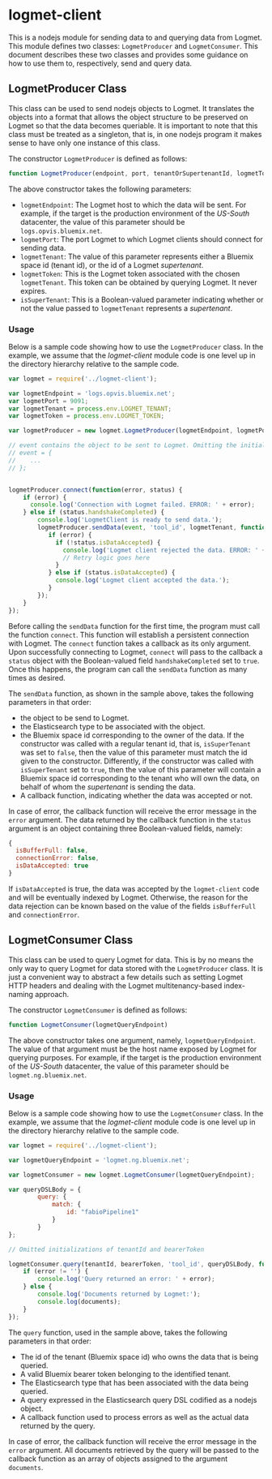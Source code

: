

# logmet-client

This is a nodejs module for sending data to and querying data from Logmet. This module defines two classes: `LogmetProducer` and `LogmetConsumer`. This document describes these two classes and provides some guidance on how to use them to, respectively, send and query data.


## LogmetProducer Class

This class can be used to send nodejs objects to Logmet. It translates the objects into a format that allows the object structure to be preserved on Logmet so that the data becomes queriable. It is important to note that this class must be treated as a singleton, that is, in one nodejs program it makes sense to have only one instance of this class.

The constructor `LogmetProducer` is defined as follows:

```javascript
function LogmetProducer(endpoint, port, tenantOrSupertenantId, logmetToken, isSuperTenant)
```

The above constructor takes the  following parameters:

* `logmetEndpoint`: The Logmet host to which the data will be sent. For example, if the target is the production environment of the _US-South_ datacenter, the value of this parameter should be `logs.opvis.bluemix.net`.
* `logmetPort`: The port Logmet to which Logmet clients should connect for sending data.
* `logmetTenant`: The value of this parameter represents either a Bluemix space id (tenant id), or the id of a Logmet _supertenant_.
* `logmetToken`: This is the Logmet token associated with the chosen `logmetTenant`. This token can be obtained by querying Logmet. It never expires.
* `isSuperTenant`: This is a Boolean-valued parameter indicating whether or not the value passed to `logmetTenant` represents a _supertenant_.

### Usage

Below is a sample code showing how to use the `LogmetProducer` class. In the example, we assume that the _logmet-client_ module code is one level up in the directory hierarchy relative to the sample code.

```javascript
var logmet = require('../logmet-client');

var logmetEndpoint = 'logs.opvis.bluemix.net';
var logmetPort = 9091;
var logmetTenant = process.env.LOGMET_TENANT;
var logmetToken = process.env.LOGMET_TOKEN;

var logmetProducer = new logmet.LogmetProducer(logmetEndpoint, logmetPort, logmetTenant, logmetToken, false);

// event contains the object to be sent to Logmet. Omitting the initialization...
// event = {
//    ...
// };


logmetProducer.connect(function(error, status) {
	if (error) {
	  console.log('Connection with Logmet failed. ERROR: ' + error);
	} else if (status.handshakeCompleted) {
		console.log('LogmetClient is ready to send data.');	
		logmetProducer.sendData(event, 'tool_id', logmetTenant, function(error, status) {
           if (error) {
             if (!status.isDataAccepted) {
               console.log('Logmet client rejected the data. ERROR: ' + error);
               // Retry logic goes here
             }
           } else if (status.isDataAccepted) {
             console.log('Logmet client accepted the data.');
           }
        });
	}
});
```

Before calling the `sendData` function for the first time, the program must call the function `connect`. This function will establish a persistent connection with Logmet. The `connect` function takes a callback as its only argument. Upon successfully connecting to Logmet, `connect` will pass to the callback a `status` object with the Boolean-valued field `handshakeCompleted` set to `true`. Once this happens, the program can call the `sendData` function as many times as desired.

The `sendData` function, as shown in the sample above, takes the following parameters in that order:

* the object to be send to Logmet.
* the Elasticsearch type to be associated with the object.
* the Bluemix space id corresponding to the owner of the data. If the constructor was called with a regular tenant id, that is, `isSuperTenant` was set to `false`, then the value of this parameter must match the id given to the constructor. Differently, if the constructor was called with `isSuperTenant` set to `true`, then the value of this parameter will contain a Bluemix space id corresponding to the tenant who will own the data, on behalf of whom the _supertenant_ is sending the data.
* A callback function, indicating whether the data was accepted or not.

In case of error, the callback function will receive the error message in the `error` argument. The data returned by the callback function in the `status` argument is an object containing three Boolean-valued fields, namely:

```javascript
{
  isBufferFull: false, 
  connectionError: false, 
  isDataAccepted: true
}
```

If `isDataAccepted` is true, the data was accepted by the `logmet-client` code and will be eventually indexed by Logmet. Otherwise, the reason for the data rejection can be known based on the value of the fields `isBufferFull` and `connectionError`.

## LogmetConsumer Class

This class can be used to query Logmet for data. This is by no means the only way to query Logmet for data stored with the `LogmetProducer` class. It is just a convenient way to abstract a few details such as setting Logmet HTTP headers and dealing with the Logmet multitenancy-based index-naming approach.

The constructor `LogmetConsumer` is defined as follows:

```javascript
function LogmetConsumer(logmetQueryEndpoint)
```

The above constructor takes one argument, namely, `logmetQueryEndpoint`. The value of that argument must be the host name exposed by Logmet for querying purposes. For example, if the target is the production environment of the _US-South_ datacenter, the value of this parameter should be `logmet.ng.bluemix.net`.

### Usage

Below is a sample code showing how to use the `LogmetConsumer` class. In the example, we assume that the _logmet-client_ module code is one level up in the directory hierarchy relative to the sample code.

```javascript
var logmet = require('../logmet-client');

var logmetQueryEndpoint = 'logmet.ng.bluemix.net';

var logmetConsumer = new logmet.LogmetConsumer(logmetQueryEndpoint);

var queryDSLBody = {
		query: {
			match: {
				id: "fabioPipeline1"
			}
        }
};

// Omitted initializations of tenantId and bearerToken

logmetConsumer.query(tenantId, bearerToken, 'tool_id', queryDSLBody, function(error, documents) {
	if (error != '') {
		console.log('Query returned an error: ' + error);
	} else {
		console.log('Documents returned by Logmet:');
		console.log(documents);
	}
});
```
The `query` function, used in the sample above, takes the following parameters in that order:

* The id of the tenant (Bluemix space id) who owns the data that is being queried.
* A valid Bluemix bearer token belonging to the identified tenant.
* The Elasticsearch type that has been associated with the data being queried. 
* A query expressed in the Elasticsearch query DSL codified as a nodejs object.
* A callback function used to process errors as well as the actual data returned by the query.

In case of error, the callback function will receive the error message in the `error` argument. All documents retrieved by the query will be passed to the callback function as an array of objects assigned to the argument `documents`.
